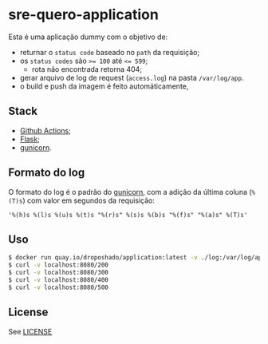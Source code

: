 # sre-quero-application

Esta é uma aplicação dummy com o objetivo de:

- returnar o `status code` baseado no `path` da requisição;
- os `status codes` são `>= 100` até `<= 599`;
  - rota não encontrada retorna 404;
- gerar arquivo de log de request (`access.log`) na pasta `/var/log/app`.
- o build e push da imagem é feito automáticamente,

## Stack

- [Github Actions](.github/workflows/push.yml);
- [Flask](https://flask.palletsprojects.com);
- [gunicorn](https://gunicorn.org/).

## Formato do log

O formato do log é o padrão do [gunicorn](https://gunicorn.org/), com a adição da última coluna (`%(T)s`) com valor em segundos da requisição:

```
'%(h)s %(l)s %(u)s %(t)s "%(r)s" %(s)s %(b)s "%(f)s" "%(a)s" %(T)s'
```

## Uso

```bash
$ docker run quay.io/droposhado/application:latest -v ./log:/var/log/app -p 8080:8080
$ curl -v localhost:8080/200
$ curl -v localhost:8080/300
$ curl -v localhost:8080/400
$ curl -v localhost:8080/500
```

## License

See [LICENSE](LICENSE)
